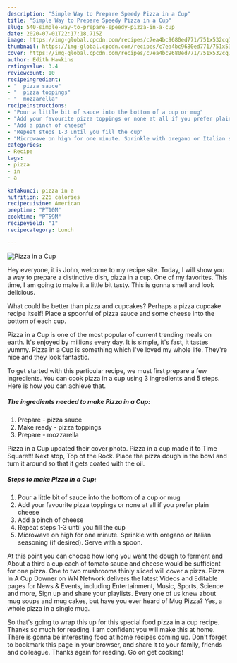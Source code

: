 ```yaml
---
description: "Simple Way to Prepare Speedy Pizza in a Cup"
title: "Simple Way to Prepare Speedy Pizza in a Cup"
slug: 540-simple-way-to-prepare-speedy-pizza-in-a-cup
date: 2020-07-01T22:17:18.715Z
image: https://img-global.cpcdn.com/recipes/c7ea4bc9680ed771/751x532cq70/pizza-in-a-cup-recipe-main-photo.jpg
thumbnail: https://img-global.cpcdn.com/recipes/c7ea4bc9680ed771/751x532cq70/pizza-in-a-cup-recipe-main-photo.jpg
cover: https://img-global.cpcdn.com/recipes/c7ea4bc9680ed771/751x532cq70/pizza-in-a-cup-recipe-main-photo.jpg
author: Edith Hawkins
ratingvalue: 3.4
reviewcount: 10
recipeingredient:
- "  pizza sauce"
- "  pizza toppings"
- "  mozzarella"
recipeinstructions:
- "Pour a little bit of sauce into the bottom of a cup or mug"
- "Add your favourite pizza toppings or none at all if you prefer plain cheese"
- "Add a pinch of cheese"
- "Repeat steps 1-3 until you fill the cup"
- "Microwave on high for one minute. Sprinkle with oregano or Italian seasoning (if desired). Serve with a spoon."
categories:
- Recipe
tags:
- pizza
- in
- a

katakunci: pizza in a 
nutrition: 226 calories
recipecuisine: American
preptime: "PT10M"
cooktime: "PT59M"
recipeyield: "1"
recipecategory: Lunch

---
```



![Pizza in a Cup](https://img-global.cpcdn.com/recipes/c7ea4bc9680ed771/751x532cq70/pizza-in-a-cup-recipe-main-photo.jpg)

Hey everyone, it is John, welcome to my recipe site. Today, I will show you a way to prepare a distinctive dish, pizza in a cup. One of my favorites. This time, I am going to make it a little bit tasty. This is gonna smell and look delicious.

What could be better than pizza and cupcakes? Perhaps a pizza cupcake recipe itself! Place a spoonful of pizza sauce and some cheese into the bottom of each cup.

Pizza in a Cup is one of the most popular of current trending meals on earth. It's enjoyed by millions every day. It is simple, it's fast, it tastes yummy. Pizza in a Cup is something which I've loved my whole life. They're nice and they look fantastic.


To get started with this particular recipe, we must first prepare a few ingredients. You can cook pizza in a cup using 3 ingredients and 5 steps. Here is how you can achieve that.

<!--inarticleads1-->

##### The ingredients needed to make Pizza in a Cup:

1. Prepare  - pizza sauce
1. Make ready  - pizza toppings
1. Prepare  - mozzarella


Pizza in a Cup updated their cover photo. Pizza in a cup made it to Time Square!!! Next stop, Top of the Rock. Place the pizza dough in the bowl and turn it around so that it gets coated with the oil. 

<!--inarticleads2-->

##### Steps to make Pizza in a Cup:

1. Pour a little bit of sauce into the bottom of a cup or mug
1. Add your favourite pizza toppings or none at all if you prefer plain cheese
1. Add a pinch of cheese
1. Repeat steps 1-3 until you fill the cup
1. Microwave on high for one minute. Sprinkle with oregano or Italian seasoning (if desired). Serve with a spoon.


At this point you can choose how long you want the dough to ferment and About a third a cup each of tomato sauce and cheese would be sufficient for one pizza. One to two mushrooms thinly sliced will cover a pizza. Pizza In A Cup Downer on WN Network delivers the latest Videos and Editable pages for News &amp; Events, including Entertainment, Music, Sports, Science and more, Sign up and share your playlists. Every one of us knew about mug soups and mug cakes, but have you ever heard of Mug Pizza? Yes, a whole pizza in a single mug. 

So that's going to wrap this up for this special food pizza in a cup recipe. Thanks so much for reading. I am confident you will make this at home. There is gonna be interesting food at home recipes coming up. Don't forget to bookmark this page in your browser, and share it to your family, friends and colleague. Thanks again for reading. Go on get cooking!

